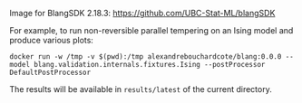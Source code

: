 Image for BlangSDK 2.18.3: https://github.com/UBC-Stat-ML/blangSDK

For example, to run non-reversible parallel tempering on an Ising model and produce various plots: 

```
docker run -w /tmp -v $(pwd):/tmp alexandrebouchardcote/blang:0.0.0 --model blang.validation.internals.fixtures.Ising --postProcessor DefaultPostProcessor
```

The results will be available in `results/latest` of the current directory.